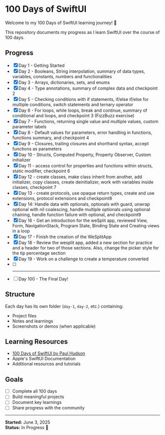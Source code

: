 # 100 Days of SwiftUI

Welcome to my 100 Days of SwiftUI learning journey! 🚀

This repository documents my progress as I learn SwiftUI over the course of 100 days.

## Progress

- [x] Day 1 - Getting Started
- [x] Day 2 - Booleans, String interpolation, summary of data types, variables, constants, numbers and functionalities
- [x] Day 3 - Arrays, dictionaries, sets, and enums
- [x] Day 4 - Type annotations, summary of complex data and checkpoint 2
- [x] Day 5 - Checking conditions with if statements, if/else if/else for multiple conditions, switch statements and ternary operator
- [x] Day 6 - For loops, while loops, break and continue, summary of conditional and loops, and checkpoint 3 (FizzBuzz exercise)
- [x] Day 7 - Functions, returning single value and multiple values, custom parameter labels
- [x] Day 8 - Default values for parameters, error handling in functions, functions summary, and checkpoint 4
- [x] Day 9 - Closures, trailing closures and shorthand syntax, accept functions as parameters
- [x] Day 10 - Structs, Computed Property, Property Observer, Custom initializer
- [x] Day 11 - access control for properties and functions within structs, static modifier, checkpoint 6
- [x] Day 12 - create classes, make class inherit from another, add initializer, copy classes, create deinitializer, work with variables inside classes, checkpoint 7
- [x] Day 13 - create protocols, use opaque return types, create and use extensions, protocol extensions and checkpoint8
- [x] Day 14: Handle data with optionals, optionals with guard, unwrap optional with nil coalescing, handle multiple optionals using optional chaining, handle function failure with optional, and checkpoint9
- [x] Day 16 - Get an introduction for the weSplit app, reviewed View, Form, NavigationStack, Program State, Binding State and Creating views in a loop
- [x] Day 17 - Finish the creation of the WeSplitApp 
- [x] Day 18 - Review the wesplit app, added a new section for practice and a header for two of those sections. Also, change the picker style for the tip percentage section
- [x] Day 19 - Work on a challenge to create a temperature converted 
- [ ] ---------
- [ ] Day 100 - The Final Day!

## Structure

Each day has its own folder (`day-1`, `day-2`, etc.) containing:
- Project files
- Notes and learnings
- Screenshots or demos (when applicable)

## Learning Resources

- [100 Days of SwiftUI by Paul Hudson](https://www.hackingwithswift.com/100/swiftui)
- Apple's SwiftUI Documentation
- Additional resources and tutorials

## Goals

- [ ] Complete all 100 days
- [ ] Build meaningful projects
- [ ] Document key learnings
- [ ] Share progress with the community

---

**Started:** June 3, 2025  
**Status:** In Progress 💪

